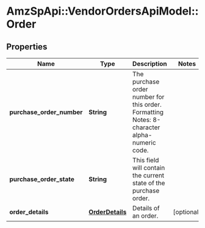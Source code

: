 # AmzSpApi::VendorOrdersApiModel::Order

## Properties
Name | Type | Description | Notes
------------ | ------------- | ------------- | -------------
**purchase_order_number** | **String** | The purchase order number for this order. Formatting Notes: 8-character alpha-numeric code. | 
**purchase_order_state** | **String** | This field will contain the current state of the purchase order. | 
**order_details** | [**OrderDetails**](OrderDetails.md) | Details of an order. | [optional] 


